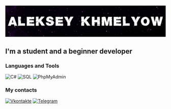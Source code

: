 ![Header](https://github.com/khmelyowww/khmelyowww/blob/main/assets/badge.png)

## I'm a student and a beginner developer

### Languages and Tools
![C#](https://img.shields.io/badge/CSharp-black?style=for-the-badge&logo=CSharp&logoColor=431196)
![SQL](https://img.shields.io/badge/SQL-black?style=for-the-badge&logo=mysql&logoColor=00648B)
![PhpMyAdmin](https://img.shields.io/badge/PhpMyAdmin-black?style=for-the-badge&logo=PhpMyAdmin&logoColor=orange)

### My contacts
[![Vkontakte](https://img.shields.io/badge/VK-black?style=for-the-badge&logo=Vk&logoColor=4F7DB3)](https://vk.com/khmelyowwwpage)
[![Telegram](https://img.shields.io/badge/Telegram-black?style=for-the-badge&logo=telegram&logoColor=27A0D9)](https://t.me/khmelyowwwpage)